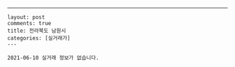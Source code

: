 ---
    layout: post
    comments: true
    title: 전라북도 남원시
    categories: [실거래가]
    ---

    2021-06-10 실거래 정보가 없습니다.

    